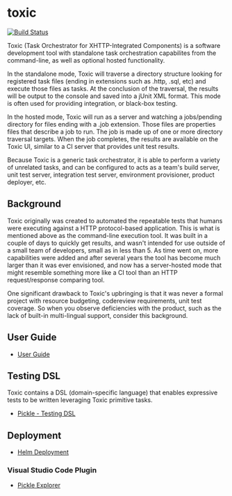 # toxic

[![Build Status](https://travis-ci.org/plxis/toxic.svg?branch=master)](https://travis-ci.org/plxis/toxic)

Toxic (Task Orchestrator for XHTTP-Integrated Components) is a software development tool with standalone task orchestration capabilites from the command-line, as well as optional hosted functionality.

In the standalone mode, Toxic will traverse a directory structure looking for registered task files (ending in extensions such as .http, .sql, etc) and execute those files as tasks. At the conclusion of the traversal, the results will be output to the console and saved into a jUnit XML format. This mode is often used for providing integration, or black-box testing.

In the hosted mode, Toxic will run as a server and watching a jobs/pending directory for files ending with a .job extension. Those files are properties files that describe a job to run. The job is made up of one or more directory traversal targets. When the job completes, the results are available on the Toxic UI, similar to a CI server that provides unit test results.

Because Toxic is a generic task orchestrator, it is able to perform a variety of unrelated tasks, and can be configured to acts as a team's build server, unit test server, integration test server, environment provisioner, product deployer, etc.

## Background

Toxic originally was created to automated the repeatable tests that humans were executing against a HTTP protocol-based application. This is what is mentioned above as the command-line execution tool. It was built in a couple of days to quickly get results, and wasn't intended for use outside of a small team of developers, small as in less than 5. As time went on, more capabilities were added and after several years the tool has become much larger than it was ever envisioned, and now has a server-hosted mode that might resemble something more like a CI tool than an HTTP request/response comparing tool.

One significant drawback to Toxic's upbringing is that it was never a formal project with resource budgeting, codereview requirements, unit test coverage. So when you observe deficiencies with the product, such as the lack of built-in multi-lingual support, consider this background.

## User Guide

* [User Guide](docs/user-guide.md)

## Testing DSL

Toxic contains a DSL (domain-specific language) that enables expressive tests to be written leveraging Toxic primitive tasks.

* [Pickle - Testing DSL](docs/pickle.md)

## Deployment

* [Helm Deployment](docs/deployment.md)

### Visual Studio Code Plugin

* [Pickle Explorer](resources/vscode/pickle/README.md)